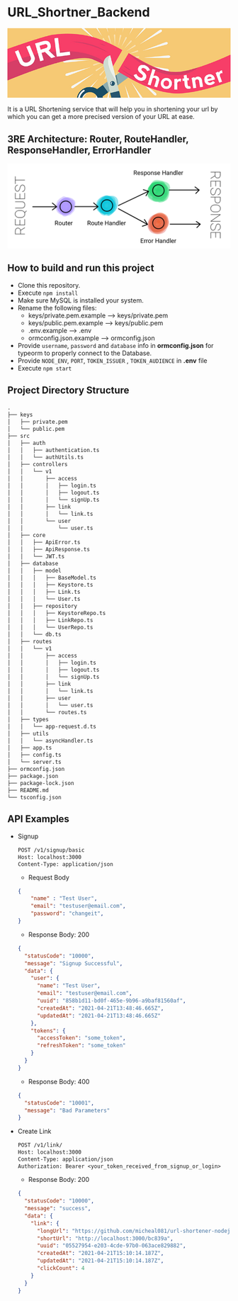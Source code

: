 # URL_Shortner_Backend

![](github_assets/banner.jpg)

It is a URL Shortening service that will help you in shortening your url by which you can get a more precised version of your URL at ease.

## 3RE Architecture: Router, RouteHandler, ResponseHandler, ErrorHandler

![](github_assets/3RE.png)

## How to build and run this project

* Clone this repository.
* Execute `npm install`
* Make sure MySQL is installed your system.
* Rename the following files:
  * keys/private.pem.example --> keys/private.pem
  * keys/public.pem.example --> keys/public.pem
  * .env.example --> .env
  * ormconfig.json.example --> ormconfig.json
* Provide ```username```, ```password``` and ```database``` info in **ormconfig.json** for typeorm to properly connect to the Database.
* Provide ```NODE_ENV```, ```PORT```, ```TOKEN_ISSUER``` , ```TOKEN_AUDIENCE``` in **.env** file
* Execute `npm start`

## Project Directory Structure

```
.
├── keys
│   ├── private.pem
│   └── public.pem
├── src
│   ├── auth
│   │   ├── authentication.ts
│   │   └── authUtils.ts
│   ├── controllers
│   │   └── v1
│   │       ├── access
│   │       │   ├── login.ts
│   │       │   ├── logout.ts
│   │       │   └── signUp.ts
│   │       ├── link
│   │       │   └── link.ts
│   │       └── user
│   │           └── user.ts
│   ├── core
│   │   ├── ApiError.ts
│   │   ├── ApiResponse.ts
│   │   └── JWT.ts
│   ├── database
│   │   ├── model
│   │   │   ├── BaseModel.ts
│   │   │   ├── Keystore.ts
│   │   │   ├── Link.ts
│   │   │   └── User.ts
│   │   ├── repository
│   │   │   ├── KeystoreRepo.ts
│   │   │   ├── LinkRepo.ts
│   │   │   └── UserRepo.ts
│   │   └── db.ts
│   ├── routes
│   │   └── v1
│   │       ├── access
│   │       │   ├── login.ts
│   │       │   ├── logout.ts
│   │       │   └── signUp.ts
│   │       ├── link
│   │       │   └── link.ts
│   │       ├── user
│   │       │   └── user.ts
│   │       └── routes.ts
│   ├── types
│   │   └── app-request.d.ts
│   ├── utils
│   │   └── asyncHandler.ts
│   ├── app.ts
│   ├── config.ts
│   └── server.ts
├── ormconfig.json
├── package.json
├── package-lock.json
├── README.md
└── tsconfig.json
```

## API Examples

* Signup
    ```
    POST /v1/signup/basic
    Host: localhost:3000
    Content-Type: application/json
    ```
    * Request Body
    ```json
    {
        "name" : "Test User",
        "email": "testuser@email.com",
        "password": "changeit",
    }
    ```
    * Response Body: 200
    ```json
    {
      "statusCode": "10000",
      "message": "Signup Successful",
      "data": {
        "user": {
          "name": "Test User",
          "email": "testuser@email.com",
          "uuid": "858b1d11-bd0f-465e-9b96-a9baf81560af",
          "createdAt": "2021-04-21T13:48:46.665Z",
          "updatedAt": "2021-04-21T13:48:46.665Z"
        },
        "tokens": {
          "accessToken": "some_token",
          "refreshToken": "some_token"
        }
      }
    }
    ```
    * Response Body: 400
    ```json
    {
      "statusCode": "10001",
      "message": "Bad Parameters"
    }
    ```
* Create Link
    ```
    POST /v1/link/
    Host: localhost:3000
    Content-Type: application/json
    Authorization: Bearer <your_token_received_from_signup_or_login>
    ```
    * Response Body: 200
    ```json
    {
      "statusCode": "10000",
      "message": "success",
      "data": {
        "link": {
          "longUrl": "https://github.com/micheal081/url-shortener-nodejs/tree/main/src",
          "shortUrl": "http://localhost:3000/bc839a",
          "uuid": "05527954-e203-4cde-97b0-063ace829882",
          "createdAt": "2021-04-21T15:10:14.187Z",
          "updatedAt": "2021-04-21T15:10:14.187Z",
          "clickCount": 4
        }
      }
    }
    ```

